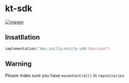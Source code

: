 # kt-sdk

[![maven](https://img.shields.io/maven-central/v/dev.zxilly/notify-sdk)](https://search.maven.org/artifact/dev.zxilly/notify-sdk/1.0/jar)

## Insatllation

```kotlin
implementation("dev.zxilly:notify-sdk:$version")
```

## Warning

Please make sure you have `mavenCentral()` in `repositories`